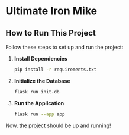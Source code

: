 # Ultimate Iron Mike

## How to Run This Project

Follow these steps to set up and run the project:

1. **Install Dependencies**

   ```sh
   pip install -r requirements.txt
   ```

2. **Initialize the Database**

   ```sh
   flask run init-db
   ```

3. **Run the Application**
   ```sh
   flask run --app app
   ```

Now, the project should be up and running!
